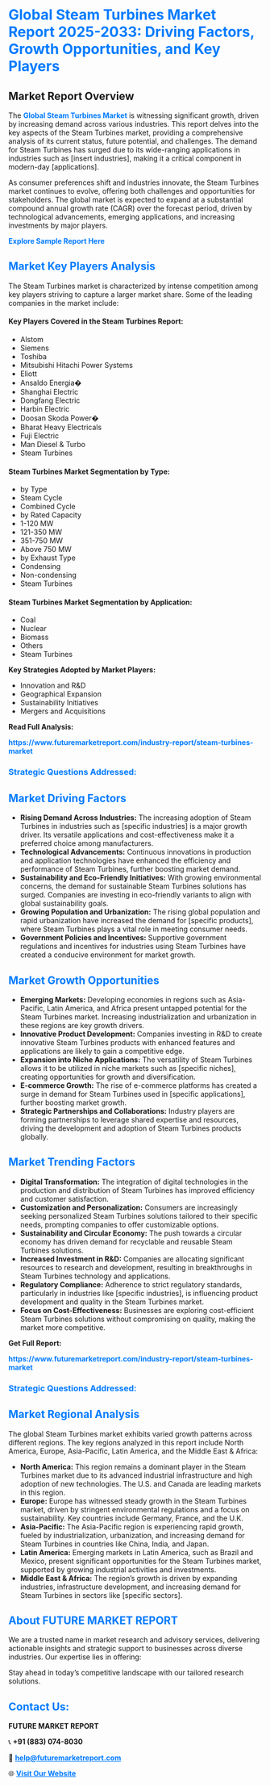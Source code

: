 <h1 style="color: #007BFF;">Global Steam Turbines Market Report 2025-2033: Driving Factors, Growth Opportunities, and Key Players</h1>

<section id="overview">
<h2>Market Report Overview</h2>
<p>The <a href="https://www.futuremarketreport.com/industry-report/steam-turbines-market" style="color: #007BFF; text-decoration: none;"><strong>Global Steam Turbines Market</strong></a> is witnessing significant growth, driven by increasing demand across various industries. This report delves into the key aspects of the Steam Turbines market, providing a comprehensive analysis of its current status, future potential, and challenges. The demand for Steam Turbines has surged due to its wide-ranging applications in industries such as [insert industries], making it a critical component in modern-day [applications].</p>
<p>As consumer preferences shift and industries innovate, the Steam Turbines market continues to evolve, offering both challenges and opportunities for stakeholders. The global market is expected to expand at a substantial compound annual growth rate (CAGR) over the forecast period, driven by technological advancements, emerging applications, and increasing investments by major players.</p>
</section>

<section id="overview">
<p><a href="https://www.futuremarketreport.com/request-sample/reportId=97600" style="color: #007BFF; text-decoration: none;"><strong>Explore Sample Report Here</strong></a></p>
</section>

<section id="key-players">
<h2 style="color: #007BFF;">Market Key Players Analysis</h2>
<p>The Steam Turbines market is characterized by intense competition among key players striving to capture a larger market share. Some of the leading companies in the market include:</p>
<h4>Key Players Covered in the Steam Turbines Report:</h4>
<ul><li>Alstom</li><li>Siemens</li><li>Toshiba</li><li>Mitsubishi Hitachi Power Systems</li><li>Eliott</li><li>Ansaldo Energia�</li><li>Shanghai Electric</li><li>Dongfang Electric</li><li>Harbin Electric</li><li>Doosan Skoda Power�</li><li>Bharat Heavy Electricals</li><li>Fuji Electric</li><li>Man Diesel &amp; Turbo</li><li>Steam Turbines</li></ul>
<h4>Steam Turbines Market Segmentation by Type:</h4>
<ul><li>by Type</li><li>Steam Cycle</li><li>Combined Cycle</li><li>by Rated Capacity</li><li>1-120 MW</li><li>121-350 MW</li><li>351-750 MW</li><li>Above 750 MW</li><li>by Exhaust Type</li><li>Condensing</li><li>Non-condensing</li><li>Steam Turbines</li></ul>

<h4>Steam Turbines Market Segmentation by Application:</h4>
<ul><li>Coal</li><li>Nuclear</li><li>Biomass</li><li>Others</li><li>Steam Turbines</li></ul>
<p><strong>Key Strategies Adopted by Market Players:</strong></p>
<ul>
<li>Innovation and R&D</li>
<li>Geographical Expansion</li>
<li>Sustainability Initiatives</li>
<li>Mergers and Acquisitions</li>
</ul>
</section>

<section>
<p><strong>Read Full Analysis: </strong></p><a href="https://www.futuremarketreport.com/industry-report/steam-turbines-market" style="color: #007BFF; text-decoration: none;"><strong>https://www.futuremarketreport.com/industry-report/steam-turbines-market</strong></a>
<h3 style="color: #007BFF;">Strategic Questions Addressed:</h3>
</section>

<section id="driving-factors">
<h2 style="color: #007BFF;">Market Driving Factors</h2>
<ul>
<li><strong>Rising Demand Across Industries:</strong> The increasing adoption of Steam Turbines in industries such as [specific industries] is a major growth driver. Its versatile applications and cost-effectiveness make it a preferred choice among manufacturers.</li>
<li><strong>Technological Advancements:</strong> Continuous innovations in production and application technologies have enhanced the efficiency and performance of Steam Turbines, further boosting market demand.</li>
<li><strong>Sustainability and Eco-Friendly Initiatives:</strong> With growing environmental concerns, the demand for sustainable Steam Turbines solutions has surged. Companies are investing in eco-friendly variants to align with global sustainability goals.</li>
<li><strong>Growing Population and Urbanization:</strong> The rising global population and rapid urbanization have increased the demand for [specific products], where Steam Turbines plays a vital role in meeting consumer needs.</li>
<li><strong>Government Policies and Incentives:</strong> Supportive government regulations and incentives for industries using Steam Turbines have created a conducive environment for market growth.</li>
</ul>
</section>

<section id="growth-opportunities">
<h2 style="color: #007BFF;">Market Growth Opportunities</h2>
<ul>
<li><strong>Emerging Markets:</strong> Developing economies in regions such as Asia-Pacific, Latin America, and Africa present untapped potential for the Steam Turbines market. Increasing industrialization and urbanization in these regions are key growth drivers.</li>
<li><strong>Innovative Product Development:</strong> Companies investing in R&D to create innovative Steam Turbines products with enhanced features and applications are likely to gain a competitive edge.</li>
<li><strong>Expansion into Niche Applications:</strong> The versatility of Steam Turbines allows it to be utilized in niche markets such as [specific niches], creating opportunities for growth and diversification.</li>
<li><strong>E-commerce Growth:</strong> The rise of e-commerce platforms has created a surge in demand for Steam Turbines used in [specific applications], further boosting market growth.</li>
<li><strong>Strategic Partnerships and Collaborations:</strong> Industry players are forming partnerships to leverage shared expertise and resources, driving the development and adoption of Steam Turbines products globally.</li>
</ul>
</section>

<section id="trending-factors">
<h2 style="color: #007BFF;">Market Trending Factors</h2>
<ul>
<li><strong>Digital Transformation:</strong> The integration of digital technologies in the production and distribution of Steam Turbines has improved efficiency and customer satisfaction.</li>
<li><strong>Customization and Personalization:</strong> Consumers are increasingly seeking personalized Steam Turbines solutions tailored to their specific needs, prompting companies to offer customizable options.</li>
<li><strong>Sustainability and Circular Economy:</strong> The push towards a circular economy has driven demand for recyclable and reusable Steam Turbines solutions.</li>
<li><strong>Increased Investment in R&D:</strong> Companies are allocating significant resources to research and development, resulting in breakthroughs in Steam Turbines technology and applications.</li>
<li><strong>Regulatory Compliance:</strong> Adherence to strict regulatory standards, particularly in industries like [specific industries], is influencing product development and quality in the Steam Turbines market.</li>
<li><strong>Focus on Cost-Effectiveness:</strong> Businesses are exploring cost-efficient Steam Turbines solutions without compromising on quality, making the market more competitive.</li>
</ul>
</section>

<section>
<p><strong>Get Full Report: </strong></p><a href="https://www.futuremarketreport.com/industry-report/steam-turbines-market" style="color: #007BFF; text-decoration: none;"><strong>https://www.futuremarketreport.com/industry-report/steam-turbines-market</strong></a>
<h3 style="color: #007BFF;">Strategic Questions Addressed:</h3>
</section>


<section id="regional-analysis">
<h2 style="color: #007BFF;">Market Regional Analysis</h2>
<p>The global Steam Turbines market exhibits varied growth patterns across different regions. The key regions analyzed in this report include North America, Europe, Asia-Pacific, Latin America, and the Middle East & Africa:</p>
<ul>
<li><strong>North America:</strong> This region remains a dominant player in the Steam Turbines market due to its advanced industrial infrastructure and high adoption of new technologies. The U.S. and Canada are leading markets in this region.</li>
<li><strong>Europe:</strong> Europe has witnessed steady growth in the Steam Turbines market, driven by stringent environmental regulations and a focus on sustainability. Key countries include Germany, France, and the U.K.</li>
<li><strong>Asia-Pacific:</strong> The Asia-Pacific region is experiencing rapid growth, fueled by industrialization, urbanization, and increasing demand for Steam Turbines in countries like China, India, and Japan.</li>
<li><strong>Latin America:</strong> Emerging markets in Latin America, such as Brazil and Mexico, present significant opportunities for the Steam Turbines market, supported by growing industrial activities and investments.</li>
<li><strong>Middle East & Africa:</strong> The region’s growth is driven by expanding industries, infrastructure development, and increasing demand for Steam Turbines in sectors like [specific sectors].</li>
</ul>
</section>

<footer>
<h2 style="color: #007BFF;">About FUTURE MARKET REPORT</h2>
<p>We are a trusted name in market research and advisory services, delivering actionable insights and strategic support to businesses across diverse industries. Our expertise lies in offering:</p>

<p>Stay ahead in today’s competitive landscape with our tailored research solutions.</p>

<h2 style="color: #007BFF;">Contact Us:</h2>
<p><strong>FUTURE MARKET REPORT</strong></p>
<p>📞 <strong>+91 (883) 074-8030</strong></p>
<p>📧 <strong><a href="mailto:help@futuremarketreport.com" style="color: #007BFF;">help@futuremarketreport.com</a></strong></p>
<p>🌐 <strong><a href="https://www.futuremarketreport.com/" style="color: #007BFF;">Visit Our Website</a></strong></p>
</footer>